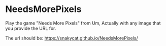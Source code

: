 # NeedsMorePixels
Play the game "Needs More Pixels" from Um, Actually with any image that you provide the URL for.

The url should be: https://snakycat.github.io/NeedsMorePixels/
